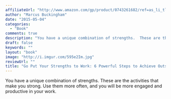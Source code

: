```yaml
---
affiliateUrl: "http://www.amazon.com/gp/product/0743261682/ref=as_li_tl?ie=UTF8&camp=1789&creative=390957&creativeASIN=0743261682&linkCode=as2&tag=jaktre-20&linkId=PFBDTY4PJPNE2FDM"
author: "Marcus Buckingham"
date: "2015-05-04"
categories:
  - "Book"
comments: true
description: "You have a unique combination of strengths.  These are the activities that make you strong.  Use them more often, and you will be more engaged and pro"
draft: false
keywords: ""
layout: "book"
image: "http://i.imgur.com/595e2Im.jpg"
reviewUrl: ""
title: "Go Put Your Strengths to Work: 6 Powerful Steps to Achieve Outstanding Performance"
---
```


You have a unique combination of strengths.  These are the activities that make you strong.  Use them more often, and you will be more engaged and productive in your work.

